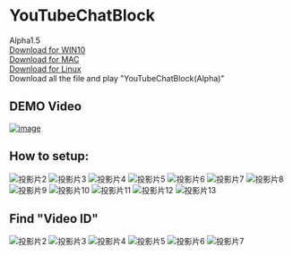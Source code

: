 # YouTubeChatBlock
Alpha1.5  
[Download for WIN10](https://github.com/normantaipei/YouTubeChatBlock)  
[Download for MAC](https://github.com/normantaipei/YouTubeChatBlock_mac)  
[Download for Linux](https://github.com/normantaipei/YouTubeChatBlock_Linux)  
Download all the file and play "YouTubeChatBlock(Alpha)"  

## DEMO Video ##
[![image](https://user-images.githubusercontent.com/42707843/119603212-55f03000-be1f-11eb-8235-bbd20f27f3ed.png)](https://twitter.com/HsiaoNorman/status/1391706816913027073?s=20)

## How to setup: ##
![投影片2](https://user-images.githubusercontent.com/42707843/118356874-d904c100-b5a9-11eb-8b7a-e57de0f0f300.JPG)
![投影片3](https://user-images.githubusercontent.com/42707843/118356876-db671b00-b5a9-11eb-9025-1aa5854f89ba.JPG)
![投影片4](https://user-images.githubusercontent.com/42707843/118356878-dc984800-b5a9-11eb-90a8-992df484c16d.JPG)
![投影片5](https://user-images.githubusercontent.com/42707843/118356880-defaa200-b5a9-11eb-8e18-98ffafe2316a.JPG)
![投影片6](https://user-images.githubusercontent.com/42707843/118356884-df933880-b5a9-11eb-935d-6836a0d0a4f6.JPG)
![投影片7](https://user-images.githubusercontent.com/42707843/118356885-e15cfc00-b5a9-11eb-8125-2b9853258a79.JPG)
![投影片8](https://user-images.githubusercontent.com/42707843/118356889-e28e2900-b5a9-11eb-9433-86899881af0f.JPG)
![投影片9](https://user-images.githubusercontent.com/42707843/118356891-e457ec80-b5a9-11eb-9a38-7c13c9e8732e.JPG)
![投影片10](https://user-images.githubusercontent.com/42707843/118356894-e621b000-b5a9-11eb-9a32-2deb2746972d.JPG)
![投影片11](https://user-images.githubusercontent.com/42707843/118356897-e752dd00-b5a9-11eb-8252-be316e682db5.JPG)
![投影片12](https://user-images.githubusercontent.com/42707843/118356898-e8840a00-b5a9-11eb-83e0-8302c1410d35.JPG)
![投影片13](https://user-images.githubusercontent.com/42707843/118357214-80cebe80-b5ab-11eb-9285-a3b9acbb0165.JPG)

## Find "Video ID" ##
![投影片2](https://user-images.githubusercontent.com/42707843/118357102-fc7c3b80-b5aa-11eb-9501-5dfa18888b5e.JPG)
![投影片3](https://user-images.githubusercontent.com/42707843/118357104-fdad6880-b5aa-11eb-8f56-73a393a19ab8.JPG)
![投影片4](https://user-images.githubusercontent.com/42707843/118357108-000fc280-b5ab-11eb-940c-1d6faeaa7149.JPG)
![投影片5](https://user-images.githubusercontent.com/42707843/118357109-0140ef80-b5ab-11eb-99a3-5ff24fe84bea.JPG)
![投影片6](https://user-images.githubusercontent.com/42707843/118357113-030ab300-b5ab-11eb-8ac1-21d8a1f8d41a.JPG)
![投影片7](https://user-images.githubusercontent.com/42707843/118357116-04d47680-b5ab-11eb-808f-85c58c4e6f59.JPG)
